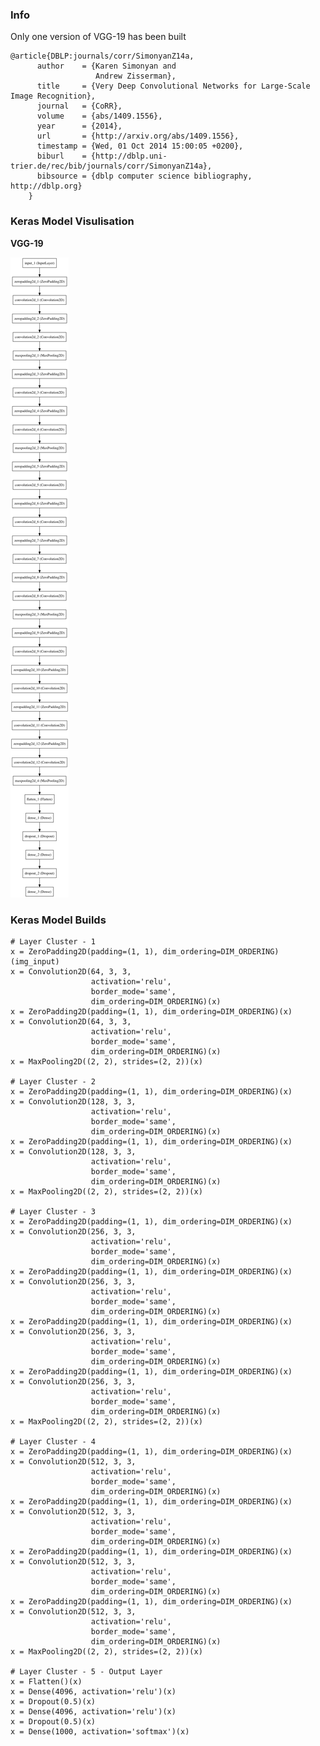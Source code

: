 ### Info

Only one version of VGG-19 has been built

```
@article{DBLP:journals/corr/SimonyanZ14a,
      author    = {Karen Simonyan and
                   Andrew Zisserman},
      title     = {Very Deep Convolutional Networks for Large-Scale Image Recognition},
      journal   = {CoRR},
      volume    = {abs/1409.1556},
      year      = {2014},
      url       = {http://arxiv.org/abs/1409.1556},
      timestamp = {Wed, 01 Oct 2014 15:00:05 +0200},
      biburl    = {http://dblp.uni-trier.de/rec/bib/journals/corr/SimonyanZ14a},
      bibsource = {dblp computer science bibliography, http://dblp.org}
    }
```

### Keras Model Visulisation

**VGG-19**

![VGG-19](Images/VGG19.png)

### Keras Model Builds

    # Layer Cluster - 1
    x = ZeroPadding2D(padding=(1, 1), dim_ordering=DIM_ORDERING)(img_input)
    x = Convolution2D(64, 3, 3,
                      activation='relu',
                      border_mode='same',
                      dim_ordering=DIM_ORDERING)(x)
    x = ZeroPadding2D(padding=(1, 1), dim_ordering=DIM_ORDERING)(x)
    x = Convolution2D(64, 3, 3,
                      activation='relu',
                      border_mode='same',
                      dim_ordering=DIM_ORDERING)(x)
    x = MaxPooling2D((2, 2), strides=(2, 2))(x)

    # Layer Cluster - 2
    x = ZeroPadding2D(padding=(1, 1), dim_ordering=DIM_ORDERING)(x)
    x = Convolution2D(128, 3, 3,
                      activation='relu',
                      border_mode='same',
                      dim_ordering=DIM_ORDERING)(x)
    x = ZeroPadding2D(padding=(1, 1), dim_ordering=DIM_ORDERING)(x)
    x = Convolution2D(128, 3, 3,
                      activation='relu',
                      border_mode='same',
                      dim_ordering=DIM_ORDERING)(x)
    x = MaxPooling2D((2, 2), strides=(2, 2))(x)

    # Layer Cluster - 3
    x = ZeroPadding2D(padding=(1, 1), dim_ordering=DIM_ORDERING)(x)
    x = Convolution2D(256, 3, 3,
                      activation='relu',
                      border_mode='same',
                      dim_ordering=DIM_ORDERING)(x)
    x = ZeroPadding2D(padding=(1, 1), dim_ordering=DIM_ORDERING)(x)
    x = Convolution2D(256, 3, 3,
                      activation='relu',
                      border_mode='same',
                      dim_ordering=DIM_ORDERING)(x)
    x = ZeroPadding2D(padding=(1, 1), dim_ordering=DIM_ORDERING)(x)
    x = Convolution2D(256, 3, 3,
                      activation='relu',
                      border_mode='same',
                      dim_ordering=DIM_ORDERING)(x)
    x = ZeroPadding2D(padding=(1, 1), dim_ordering=DIM_ORDERING)(x)
    x = Convolution2D(256, 3, 3,
                      activation='relu',
                      border_mode='same',
                      dim_ordering=DIM_ORDERING)(x)
    x = MaxPooling2D((2, 2), strides=(2, 2))(x)

    # Layer Cluster - 4
    x = ZeroPadding2D(padding=(1, 1), dim_ordering=DIM_ORDERING)(x)
    x = Convolution2D(512, 3, 3,
                      activation='relu',
                      border_mode='same',
                      dim_ordering=DIM_ORDERING)(x)
    x = ZeroPadding2D(padding=(1, 1), dim_ordering=DIM_ORDERING)(x)
    x = Convolution2D(512, 3, 3,
                      activation='relu',
                      border_mode='same',
                      dim_ordering=DIM_ORDERING)(x)
    x = ZeroPadding2D(padding=(1, 1), dim_ordering=DIM_ORDERING)(x)
    x = Convolution2D(512, 3, 3,
                      activation='relu',
                      border_mode='same',
                      dim_ordering=DIM_ORDERING)(x)
    x = ZeroPadding2D(padding=(1, 1), dim_ordering=DIM_ORDERING)(x)
    x = Convolution2D(512, 3, 3,
                      activation='relu',
                      border_mode='same',
                      dim_ordering=DIM_ORDERING)(x)
    x = MaxPooling2D((2, 2), strides=(2, 2))(x)

    # Layer Cluster - 5 - Output Layer
    x = Flatten()(x)
    x = Dense(4096, activation='relu')(x)
    x = Dropout(0.5)(x)
    x = Dense(4096, activation='relu')(x)
    x = Dropout(0.5)(x)
    x = Dense(1000, activation='softmax')(x)